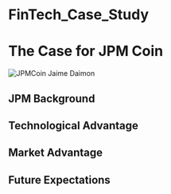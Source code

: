 # FinTech_Case_Study

# The Case for JPM Coin

![JPMCoin Jaime Daimon](/c/Users/anduc/FinTech_Case_Study/image.png)

## JPM Background

## Technological Advantage

## Market Advantage

## Future Expectations